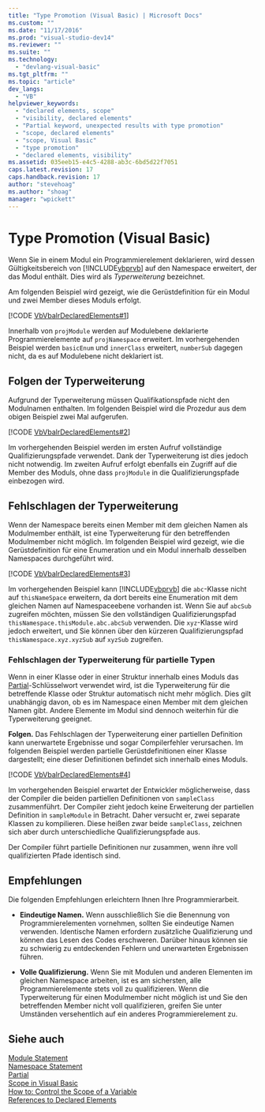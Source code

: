 ```yaml
---
title: "Type Promotion (Visual Basic) | Microsoft Docs"
ms.custom: ""
ms.date: "11/17/2016"
ms.prod: "visual-studio-dev14"
ms.reviewer: ""
ms.suite: ""
ms.technology: 
  - "devlang-visual-basic"
ms.tgt_pltfrm: ""
ms.topic: "article"
dev_langs: 
  - "VB"
helpviewer_keywords: 
  - "declared elements, scope"
  - "visibility, declared elements"
  - "Partial keyword, unexpected results with type promotion"
  - "scope, declared elements"
  - "scope, Visual Basic"
  - "type promotion"
  - "declared elements, visibility"
ms.assetid: 035eeb15-e4c5-4288-ab3c-6bd5d22f7051
caps.latest.revision: 17
caps.handback.revision: 17
author: "stevehoag"
ms.author: "shoag"
manager: "wpickett"
---
```

# Type Promotion (Visual Basic)
Wenn Sie in einem Modul ein Programmierelement deklarieren, wird dessen Gültigkeitsbereich von [!INCLUDE[vbprvb](../../../../csharp/programming-guide/concepts/linq/includes/vbprvb_md.md)] auf den Namespace erweitert, der das Modul enthält.  Dies wird als *Typerweiterung* bezeichnet.  
  
 Am folgenden Beispiel wird gezeigt, wie die Gerüstdefinition für ein Modul und zwei Member dieses Moduls erfolgt.  
  
 [!CODE [VbVbalrDeclaredElements#1](../CodeSnippet/VS_Snippets_VBCSharp/VbVbalrDeclaredElements#1)]  
  
 Innerhalb von `projModule` werden auf Modulebene deklarierte Programmierelemente auf `projNamespace` erweitert.  Im vorhergehenden Beispiel werden `basicEnum` und `innerClass` erweitert, `numberSub` dagegen nicht, da es auf Modulebene nicht deklariert ist.  
  
## Folgen der Typerweiterung  
 Aufgrund der Typerweiterung müssen Qualifikationspfade nicht den Modulnamen enthalten.  Im folgenden Beispiel wird die Prozedur aus dem obigen Beispiel zwei Mal aufgerufen.  
  
 [!CODE [VbVbalrDeclaredElements#2](../CodeSnippet/VS_Snippets_VBCSharp/VbVbalrDeclaredElements#2)]  
  
 Im vorhergehenden Beispiel werden im ersten Aufruf vollständige Qualifizierungspfade verwendet.  Dank der Typerweiterung ist dies jedoch nicht notwendig.  Im zweiten Aufruf erfolgt ebenfalls ein Zugriff auf die Member des Moduls, ohne dass `projModule` in die Qualifizierungspfade einbezogen wird.  
  
## Fehlschlagen der Typerweiterung  
 Wenn der Namespace bereits einen Member mit dem gleichen Namen als Modulmember enthält, ist eine Typerweiterung für den betreffenden Modulmember nicht möglich.  Im folgenden Beispiel wird gezeigt, wie die Gerüstdefinition für eine Enumeration und ein Modul innerhalb desselben Namespaces durchgeführt wird.  
  
 [!CODE [VbVbalrDeclaredElements#3](../CodeSnippet/VS_Snippets_VBCSharp/VbVbalrDeclaredElements#3)]  
  
 Im vorhergehenden Beispiel kann [!INCLUDE[vbprvb](../../../../csharp/programming-guide/concepts/linq/includes/vbprvb_md.md)] die `abc`\-Klasse nicht auf `thisNameSpace` erweitern, da dort bereits eine Enumeration mit dem gleichen Namen auf Namespaceebene vorhanden ist.  Wenn Sie auf `abcSub` zugreifen möchten, müssen Sie den vollständigen Qualifizierungspfad `thisNamespace.thisModule.abc.abcSub` verwenden.  Die `xyz`\-Klasse wird jedoch erweitert, und Sie können über den kürzeren Qualifizierungspfad `thisNamespace.xyz.xyzSub` auf `xyzSub` zugreifen.  
  
### Fehlschlagen der Typerweiterung für partielle Typen  
 Wenn in einer Klasse oder in einer Struktur innerhalb eines Moduls das [Partial](../../../../visual-basic/language-reference/modifiers/partial.md)\-Schlüsselwort verwendet wird, ist die Typerweiterung für die betreffende Klasse oder Struktur automatisch nicht mehr möglich. Dies gilt unabhängig davon, ob es im Namespace einen Member mit dem gleichen Namen gibt.  Andere Elemente im Modul sind dennoch weiterhin für die Typerweiterung geeignet.  
  
 **Folgen.** Das Fehlschlagen der Typerweiterung einer partiellen Definition kann unerwartete Ergebnisse und sogar Compilerfehler verursachen.  Im folgenden Beispiel werden partielle Gerüstdefinitionen einer Klasse dargestellt; eine dieser Definitionen befindet sich innerhalb eines Moduls.  
  
 [!CODE [VbVbalrDeclaredElements#4](../CodeSnippet/VS_Snippets_VBCSharp/VbVbalrDeclaredElements#4)]  
  
 Im vorhergehenden Beispiel erwartet der Entwickler möglicherweise, dass der Compiler die beiden partiellen Definitionen von `sampleClass` zusammenführt.  Der Compiler zieht jedoch keine Erweiterung der partiellen Definition in `sampleModule` in Betracht.  Daher versucht er, zwei separate Klassen zu kompilieren. Diese heißen zwar beide `sampleClass`, zeichnen sich aber durch unterschiedliche Qualifizierungspfade aus.  
  
 Der Compiler führt partielle Definitionen nur zusammen, wenn ihre voll qualifizierten Pfade identisch sind.  
  
## Empfehlungen  
 Die folgenden Empfehlungen erleichtern Ihnen Ihre Programmierarbeit.  
  
-   **Eindeutige Namen.** Wenn ausschließlich Sie die Benennung von Programmierelementen vornehmen, sollten Sie eindeutige Namen verwenden.  Identische Namen erfordern zusätzliche Qualifizierung und können das Lesen des Codes erschweren.  Darüber hinaus können sie zu schwierig zu entdeckenden Fehlern und unerwarteten Ergebnissen führen.  
  
-   **Volle Qualifizierung.** Wenn Sie mit Modulen und anderen Elementen im gleichen Namespace arbeiten, ist es am sichersten, alle Programmierelemente stets voll zu qualifizieren.  Wenn die Typerweiterung für einen Modulmember nicht möglich ist und Sie den betreffenden Member nicht voll qualifizieren, greifen Sie unter Umständen versehentlich auf ein anderes Programmierelement zu.  
  
## Siehe auch  
 [Module Statement](../../../../visual-basic/language-reference/statements/module-statement.md)   
 [Namespace Statement](../../../../visual-basic/language-reference/statements/namespace-statement.md)   
 [Partial](../../../../visual-basic/language-reference/modifiers/partial.md)   
 [Scope in Visual Basic](../../../../visual-basic/programming-guide/language-features/declared-elements/scope.md)   
 [How to: Control the Scope of a Variable](../../../../visual-basic/programming-guide/language-features/declared-elements/how-to-control-the-scope-of-a-variable.md)   
 [References to Declared Elements](../../../../visual-basic/programming-guide/language-features/declared-elements/references-to-declared-elements.md)
